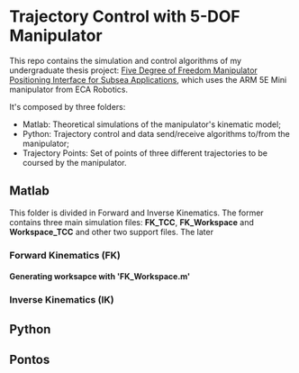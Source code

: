# Trajectory Control with 5-DOF Manipulator

This repo contains the simulation and control algorithms of my undergraduate thesis project: [Five Degree of Freedom Manipulator Positioning Interface for Subsea Applications](https://www.maxwell.vrac.puc-rio.br/colecao.php?strSecao=resultado&nrSeq=53802@2), which uses the ARM 5E Mini manipulator from ECA Robotics.

It's composed by three folders:

- Matlab: Theoretical simulations of the manipulator's kinematic model;
- Python: Trajectory control and data send/receive algorithms to/from the manipulator;
- Trajectory Points: Set of points of three different trajectories to be coursed by the manipulator.

## Matlab

This folder is divided in Forward and Inverse Kinematics. The former contains three main simulation files: **FK_TCC**, **FK_Workspace** and **Workspace_TCC** and other two support files. The later

### Forward Kinematics (FK)

#### Generating worksapce with 'FK_Workspace.m'

### Inverse Kinematics (IK)

## Python
 
## Pontos

